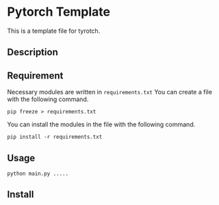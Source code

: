 Pytorch Template
====

This is a template file for tyrotch.

## Description


## Requirement

Necessary modules are written in `requirements.txt`
You can create a file with the following command.

`pip freeze > requirements.txt`

You can install the modules in the file with the following command.

`pip install -r requirements.txt`


## Usage

`python main.py .....`

## Install

